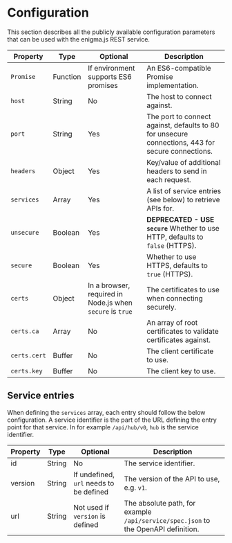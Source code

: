 # Configuration

This section describes all the publicly available configuration parameters that
can be used with the enigma.js REST service.

| Property | Type   | Optional | Description |
|----------|--------|----------|-------------|
| `Promise` | Function | If environment supports ES6 promises | An ES6-compatible Promise implementation. |
| `host` | String | No | The host to connect against. |
| `port` | String | Yes | The port to connect against, defaults to 80 for unsecure connections, 443 for secure connections. |
| `headers` | Object | Yes | Key/value of additional headers to send in each request. |
| `services` | Array | Yes | A list of service entries (see below) to retrieve APIs for. |
| `unsecure` | Boolean | Yes | **DEPRECATED - USE `secure`** Whether to use HTTP, defaults to `false` (HTTPS). |
| `secure` | Boolean | Yes | Whether to use HTTPS, defaults to `true` (HTTPS). |
| `certs` | Object | In a browser, required in Node.js when `secure` is `true` | The certificates to use when connecting securely. |
| `certs.ca` | Array | No | An array of root certificates to validate certificates against. |
| `certs.cert` | Buffer | No | The client certificate to use. |
| `certs.key` | Buffer | No | The client key to use. |

## Service entries

When defining the `services` array, each entry should follow the below configuration. A service identifier is the part of the URL defining the entry point for that service. In for example `/api/hub/v0`, `hub` is the service identifier.

| Property | Type   | Optional | Description |
|----------|--------|----------|-------------|
| id | String | No | The service identifier. |
| version | String | If undefined, `url` needs to be defined | The version of the API to use, e.g. `v1`. |
| url | String | Not used if `version` is defined | The absolute path, for example `/api/service/spec.json` to the OpenAPI definition. |
 
